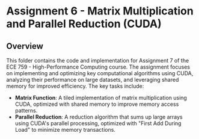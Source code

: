 # Assignment 6 -  Matrix Multiplication and Parallel Reduction (CUDA)
## Overview
This folder contains the code and implementation for Assignment 7 of the ECE 759 - High-Performance Computing course. The assignment focuses on implementing and optimizing key computational algorithms using CUDA, analyzing their performance on large datasets, and leveraging shared memory for improved efficiency. The key tasks include:

- **Matrix Function**: A tiled implementation of matrix multiplication using CUDA, optimized with shared memory to improve memory access patterns.  
- **Parallel Reduction**: A reduction algorithm that sums up large arrays using CUDA's parallel processing, optimized with "First Add During Load" to minimize memory transactions.

